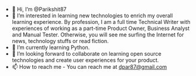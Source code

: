 - 👋 Hi, I’m @Parikshit87
- 👀 I’m interested in learning new technologies to enrich my overall learning experience. By profession, I am a full time Technical Writer with experiences of working as a part-time Product Owner, Business Analyst and Manual Tester. Otherwise, you will see me surfing the Internet for news, technology stuffs or read fiction.
- 🌱 I’m currently learning Python.
- 💞️ I’m looking forward to collaborate on learning open source technologies and create user experiences for your product.
- 📫 How to reach me - You can reach me at dpar87@gmail.com

<!---
Parikshit87/Parikshit87 is a ✨ special ✨ repository because its `README.md` (this file) appears on your GitHub profile.
You can click the Preview link to take a look at your changes.
--->
